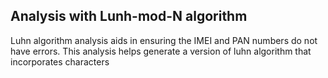 ## Analysis with Lunh-mod-N algorithm
Luhn algorithm analysis aids in ensuring the IMEI and PAN numbers do not have errors. This analysis helps generate a version of luhn algorithm that incorporates characters 
